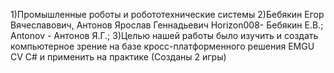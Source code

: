 1)Промышленные роботы и робототехнические системы
2)Бебякин Егор Вячеславович, Антонов Ярослав Геннадьевич
Horizon008- Бебякин Е.В.;
Antonov - Антонов Я.Г.;
3)Целью нашей работы было изучить и создать компьютерное зрение на базе кросс-платформенного решения EMGU CV C# и применить на практике (Созданы 2 игры)
